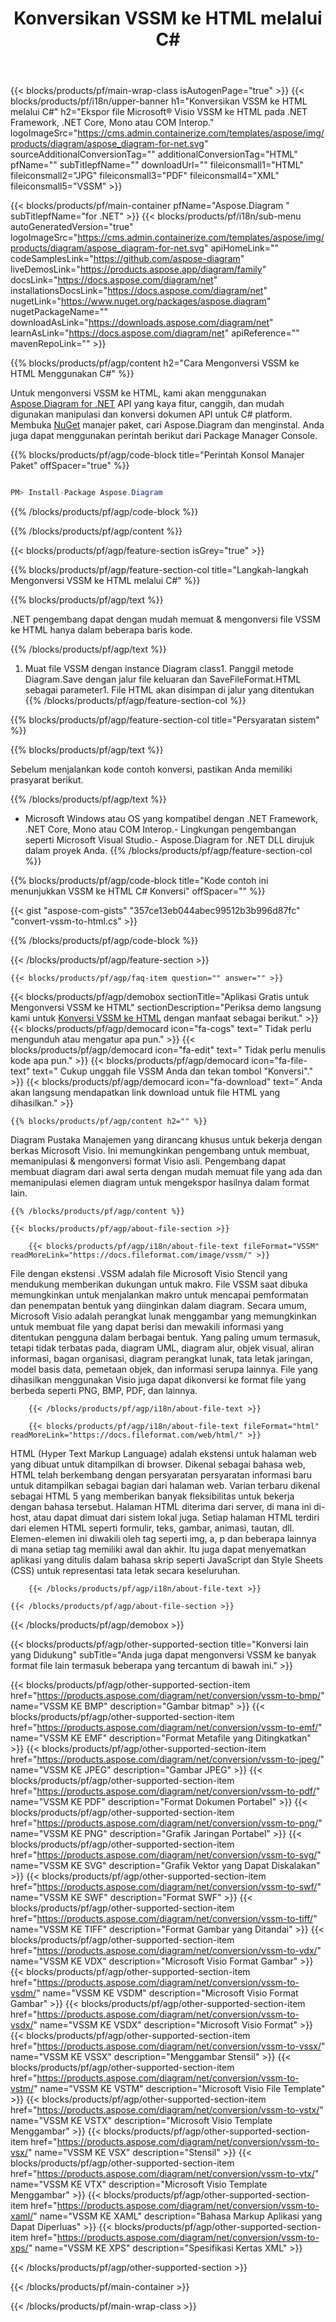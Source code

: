 ﻿---
title: Konversikan VSSM ke HTML melalui C# 
weight: 510
url: /id/net/conversion/vssm-to-html/ 
description: Contoh kode untuk konversi VSSM ke HTML C#. Gunakan API kode contoh untuk file batch VSSM ke konversi HTML dalam VB.NET, Asp.NET atau aplikasi berbasis .NET apa pun.
---
{{< blocks/products/pf/main-wrap-class isAutogenPage="true" >}}
{{< blocks/products/pf/i18n/upper-banner h1="Konversikan VSSM ke HTML melalui C#" h2="Ekspor file Microsoft® Visio VSSM ke HTML pada .NET Framework, .NET Core, Mono atau COM Interop." logoImageSrc="https://cms.admin.containerize.com/templates/aspose/img/products/diagram/aspose_diagram-for-net.svg" sourceAdditionalConversionTag="" additionalConversionTag="HTML" pfName="" subTitlepfName="" downloadUrl="" fileiconsmall1="HTML" fileiconsmall2="JPG" fileiconsmall3="PDF" fileiconsmall4="XML" fileiconsmall5="VSSM" >}}

{{< blocks/products/pf/main-container pfName="Aspose.Diagram " subTitlepfName="for .NET" >}}
{{< blocks/products/pf/i18n/sub-menu autoGeneratedVersion="true" logoImageSrc="https://cms.admin.containerize.com/templates/aspose/img/products/diagram/aspose_diagram-for-net.svg" apiHomeLink="" codeSamplesLink="https://github.com/aspose-diagram" liveDemosLink="https://products.aspose.app/diagram/family" docsLink="https://docs.aspose.com/diagram/net" installationsDocsLink="https://docs.aspose.com/diagram/net" nugetLink="https://www.nuget.org/packages/aspose.diagram" nugetPackageName="" downloadAsLink="https://downloads.aspose.com/diagram/net" learnAsLink="https://docs.aspose.com/diagram/net" apiReference="" mavenRepoLink="" >}}

{{% blocks/products/pf/agp/content h2="Cara Mengonversi VSSM ke HTML Menggunakan C#" %}}

 Untuk mengonversi VSSM ke HTML, kami akan menggunakan
 [Aspose.Diagram for .NET](https://products.aspose.com/diagram/net) 
 API yang kaya fitur, canggih, dan mudah digunakan manipulasi dan konversi dokumen API untuk C# platform. Membuka
 [NuGet](https://www.nuget.org/packages/aspose.diagram) 
 manajer paket, cari
 Aspose.Diagram 
 dan menginstal. Anda juga dapat menggunakan perintah berikut dari Package Manager Console.

{{% blocks/products/pf/agp/code-block title="Perintah Konsol Manajer Paket" offSpacer="true" %}}

```cs

PM> Install-Package Aspose.Diagram


```

{{% /blocks/products/pf/agp/code-block %}}

{{% /blocks/products/pf/agp/content %}}

{{< blocks/products/pf/agp/feature-section isGrey="true" >}}

{{% blocks/products/pf/agp/feature-section-col title="Langkah-langkah Mengonversi VSSM ke HTML melalui C#" %}}

{{% blocks/products/pf/agp/text %}}

 .NET pengembang dapat dengan mudah memuat & mengonversi file VSSM ke HTML hanya dalam beberapa baris kode.

{{% /blocks/products/pf/agp/text %}}

1. Muat file VSSM dengan instance Diagram class1. Panggil metode Diagram.Save dengan jalur file keluaran dan SaveFileFormat.HTML sebagai parameter1. File HTML akan disimpan di jalur yang ditentukan
{{% /blocks/products/pf/agp/feature-section-col %}}

{{% blocks/products/pf/agp/feature-section-col title="Persyaratan sistem" %}}

{{% blocks/products/pf/agp/text %}}

 Sebelum menjalankan kode contoh konversi, pastikan Anda memiliki prasyarat berikut.

{{% /blocks/products/pf/agp/text %}}

- Microsoft Windows atau OS yang kompatibel dengan .NET Framework, .NET Core, Mono atau COM Interop.- Lingkungan pengembangan seperti Microsoft Visual Studio.- Aspose.Diagram for .NET DLL dirujuk dalam proyek Anda.
{{% /blocks/products/pf/agp/feature-section-col %}}

{{% blocks/products/pf/agp/code-block title="Kode contoh ini menunjukkan VSSM ke HTML C# Konversi" offSpacer="" %}}

{{< gist "aspose-com-gists" "357ce13eb044abec99512b3b996d87fc" "convert-vssm-to-html.cs" >}}

{{% /blocks/products/pf/agp/code-block %}}

{{< /blocks/products/pf/agp/feature-section >}}

    {{< blocks/products/pf/agp/faq-item question="" answer="" >}}
 

<!-- aboutfile Starts -->

{{< blocks/products/pf/agp/demobox sectionTitle="Aplikasi Gratis untuk Mengonversi VSSM ke HTML" sectionDescription="Periksa demo langsung kami untuk [Konversi VSSM ke HTML](https://products.aspose.app/diagram/conversion/vssm-to-html) dengan manfaat sebagai berikut." >}}
        {{< blocks/products/pf/agp/democard icon="fa-cogs" text=" Tidak perlu mengunduh atau mengatur apa pun." >}}
        {{< blocks/products/pf/agp/democard icon="fa-edit" text=" Tidak perlu menulis kode apa pun." >}}
        {{< blocks/products/pf/agp/democard icon="fa-file-text" text=" Cukup unggah file VSSM Anda dan tekan tombol \"Konversi\"." >}}
        {{< blocks/products/pf/agp/democard icon="fa-download" text=" Anda akan langsung mendapatkan link download untuk file HTML yang dihasilkan." >}}

    {{% blocks/products/pf/agp/content h2="" %}}

 Diagram Pustaka Manajemen yang dirancang khusus untuk bekerja dengan berkas Microsoft Visio. Ini memungkinkan pengembang untuk membuat, memanipulasi & mengonversi format Visio asli. Pengembang dapat membuat diagram dari awal serta dengan mudah memuat file yang ada dan memanipulasi elemen diagram untuk mengekspor hasilnya dalam format lain.



    {{% /blocks/products/pf/agp/content %}}

    {{< blocks/products/pf/agp/about-file-section >}}

        {{< blocks/products/pf/agp/i18n/about-file-text fileFormat="VSSM" readMoreLink="https://docs.fileformat.com/image/vssm/" >}}
File dengan ekstensi .VSSM adalah file Microsoft Visio Stencil yang mendukung memberikan dukungan untuk makro. File VSSM saat dibuka memungkinkan untuk menjalankan makro untuk mencapai pemformatan dan penempatan bentuk yang diinginkan dalam diagram. Secara umum, Microsoft Visio adalah perangkat lunak menggambar yang memungkinkan untuk membuat file yang dapat berisi dan mewakili informasi yang ditentukan pengguna dalam berbagai bentuk. Yang paling umum termasuk, tetapi tidak terbatas pada, diagram UML, diagram alur, objek visual, aliran informasi, bagan organisasi, diagram perangkat lunak, tata letak jaringan, model basis data, pemetaan objek, dan informasi serupa lainnya. File yang dihasilkan menggunakan Visio juga dapat dikonversi ke format file yang berbeda seperti PNG, BMP, PDF, dan lainnya.

        {{< /blocks/products/pf/agp/i18n/about-file-text >}}

        {{< blocks/products/pf/agp/i18n/about-file-text fileFormat="html" readMoreLink="https://docs.fileformat.com/web/html/" >}}
HTML (Hyper Text Markup Language) adalah ekstensi untuk halaman web yang dibuat untuk ditampilkan di browser. Dikenal sebagai bahasa web, HTML telah berkembang dengan persyaratan persyaratan informasi baru untuk ditampilkan sebagai bagian dari halaman web. Varian terbaru dikenal sebagai HTML 5 yang memberikan banyak fleksibilitas untuk bekerja dengan bahasa tersebut. Halaman HTML diterima dari server, di mana ini di-host, atau dapat dimuat dari sistem lokal juga. Setiap halaman HTML terdiri dari elemen HTML seperti formulir, teks, gambar, animasi, tautan, dll. Elemen-elemen ini diwakili oleh tag seperti img, a, p dan beberapa lainnya di mana setiap tag memiliki awal dan akhir. Itu juga dapat menyematkan aplikasi yang ditulis dalam bahasa skrip seperti JavaScript dan Style Sheets (CSS) untuk representasi tata letak secara keseluruhan.

        {{< /blocks/products/pf/agp/i18n/about-file-text >}}

    {{< /blocks/products/pf/agp/about-file-section >}}

{{< /blocks/products/pf/agp/demobox >}}

<!-- aboutfile Ends -->

{{< blocks/products/pf/agp/other-supported-section title="Konversi lain yang Didukung" subTitle="Anda juga dapat mengonversi VSSM ke banyak format file lain termasuk beberapa yang tercantum di bawah ini." >}}

{{< blocks/products/pf/agp/other-supported-section-item href="https://products.aspose.com/diagram/net/conversion/vssm-to-bmp/" name="VSSM KE BMP" description="Gambar bitmap" >}}
{{< blocks/products/pf/agp/other-supported-section-item href="https://products.aspose.com/diagram/net/conversion/vssm-to-emf/" name="VSSM KE EMF" description="Format Metafile yang Ditingkatkan" >}}
{{< blocks/products/pf/agp/other-supported-section-item href="https://products.aspose.com/diagram/net/conversion/vssm-to-jpeg/" name="VSSM KE JPEG" description="Gambar JPEG" >}}
{{< blocks/products/pf/agp/other-supported-section-item href="https://products.aspose.com/diagram/net/conversion/vssm-to-pdf/" name="VSSM KE PDF" description="Format Dokumen Portabel" >}}
{{< blocks/products/pf/agp/other-supported-section-item href="https://products.aspose.com/diagram/net/conversion/vssm-to-png/" name="VSSM KE PNG" description="Grafik Jaringan Portabel" >}}
{{< blocks/products/pf/agp/other-supported-section-item href="https://products.aspose.com/diagram/net/conversion/vssm-to-svg/" name="VSSM KE SVG" description="Grafik Vektor yang Dapat Diskalakan" >}}
{{< blocks/products/pf/agp/other-supported-section-item href="https://products.aspose.com/diagram/net/conversion/vssm-to-swf/" name="VSSM KE SWF" description="Format SWF" >}}
{{< blocks/products/pf/agp/other-supported-section-item href="https://products.aspose.com/diagram/net/conversion/vssm-to-tiff/" name="VSSM KE TIFF" description="Format Gambar yang Ditandai" >}}
{{< blocks/products/pf/agp/other-supported-section-item href="https://products.aspose.com/diagram/net/conversion/vssm-to-vdx/" name="VSSM KE VDX" description="Microsoft Visio Format Gambar" >}}
{{< blocks/products/pf/agp/other-supported-section-item href="https://products.aspose.com/diagram/net/conversion/vssm-to-vsdm/" name="VSSM KE VSDM" description="Microsoft Visio Format Gambar" >}}
{{< blocks/products/pf/agp/other-supported-section-item href="https://products.aspose.com/diagram/net/conversion/vssm-to-vsdx/" name="VSSM KE VSDX" description="Microsoft Visio Format" >}}
{{< blocks/products/pf/agp/other-supported-section-item href="https://products.aspose.com/diagram/net/conversion/vssm-to-vssx/" name="VSSM KE VSSX" description="Menggambar Stensil" >}}
{{< blocks/products/pf/agp/other-supported-section-item href="https://products.aspose.com/diagram/net/conversion/vssm-to-vstm/" name="VSSM KE VSTM" description="Microsoft Visio File Template" >}}
{{< blocks/products/pf/agp/other-supported-section-item href="https://products.aspose.com/diagram/net/conversion/vssm-to-vstx/" name="VSSM KE VSTX" description="Microsoft Visio Template Menggambar" >}}
{{< blocks/products/pf/agp/other-supported-section-item href="https://products.aspose.com/diagram/net/conversion/vssm-to-vsx/" name="VSSM KE VSX" description="Stensil" >}}
{{< blocks/products/pf/agp/other-supported-section-item href="https://products.aspose.com/diagram/net/conversion/vssm-to-vtx/" name="VSSM KE VTX" description="Microsoft Visio Template Menggambar" >}}
{{< blocks/products/pf/agp/other-supported-section-item href="https://products.aspose.com/diagram/net/conversion/vssm-to-xaml/" name="VSSM KE XAML" description="Bahasa Markup Aplikasi yang Dapat Diperluas" >}}
{{< blocks/products/pf/agp/other-supported-section-item href="https://products.aspose.com/diagram/net/conversion/vssm-to-xps/" name="VSSM KE XPS" description="Spesifikasi Kertas XML" >}}

{{< /blocks/products/pf/agp/other-supported-section >}}

{{< /blocks/products/pf/main-container >}}
    
{{< /blocks/products/pf/main-wrap-class >}}